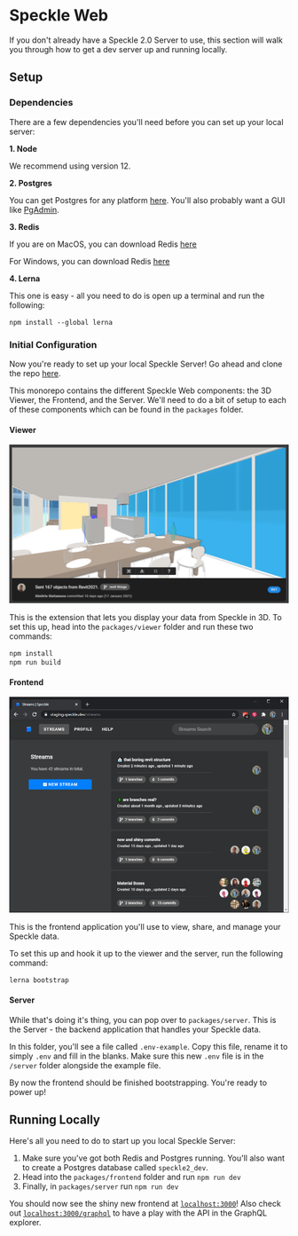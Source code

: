 # Speckle Web

If you don't already have a Speckle 2.0 Server to use, this section will walk you through how to get a dev server up and running locally.

## Setup

### Dependencies

There are a few dependencies you'll need before you can set up your local server:

**1. Node**

We recommend using version 12.

**2. Postgres**

You can get Postgres for any platform [here](https://www.postgresql.org/download/). You'll also probably want a GUI like [PgAdmin](https://www.pgadmin.org/download/).

**3. Redis**

If you are on MacOS, you can download Redis [here](https://jpadilla.github.io/redisapp)

For Windows, you can download Redis [here](https://github.com/microsoftarchive/redis/releases/tag/win-3.0.504)

**4. Lerna**

This one is easy - all you need to do is open up a terminal and run the following:

```
npm install --global lerna
```

### Initial Configuration

Now you're ready to set up your local Speckle Server! Go ahead and clone the repo [here](https://github.com/specklesystems/speckle-server/).

This monorepo contains the different Speckle Web components: the 3D Viewer, the Frontend, and the Server. We'll need to do a bit of setup to each of these components which can be found in the `packages` folder.

#### Viewer

![an example Revit model viewed in the 3D Viewer](../.vuepress/public/assets/3d-viewer.png)

This is the extension that lets you display your data from Speckle in 3D. To set this up, head into the `packages/viewer` folder and run these two commands:

```
npm install
npm run build
```

#### Frontend

![the "streams" page of the Speckle frontend](../.vuepress/public/assets/server-frontend-streams.png)

This is the frontend application you'll use to view, share, and manage your Speckle data.

To set this up and hook it up to the viewer and the server, run the following command:

```
lerna bootstrap
```

#### Server

While that's doing it's thing, you can pop over to `packages/server`. This is the Server - the backend application that handles your Speckle data. 

In this folder, you'll see a file called `.env-example`. Copy this file, rename it to simply `.env` and fill in the blanks. Make sure this new `.env` file is in the `/server` folder alongside the example file.

By now the frontend should be finished bootstrapping. You're ready to power up! 

## Running Locally

Here's all you need to do to start up you local Speckle Server:

1.  Make sure you've got both Redis and Postgres running. You'll also want to create a Postgres database called `speckle2_dev`.
2.  Head into the `packages/frontend` folder and run `npm run dev`
3.  Finally, in `packages/server` run `npm run dev`

You should now see the shiny new frontend at [`localhost:3000`](http://localhost:3000)! Also check out [`localhost:3000/graphql`](http://localhost:3000/graphql) to have a play with the API in the GraphQL explorer.

